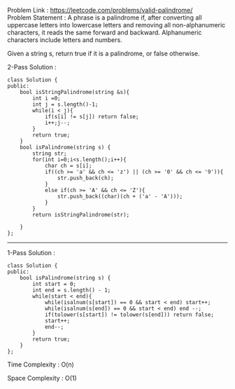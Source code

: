 Problem Link : https://leetcode.com/problems/valid-palindrome/ <br>
Problem Statement : A phrase is a palindrome if, after converting all uppercase letters into lowercase letters and removing all non-alphanumeric characters, it reads the same forward and backward. Alphanumeric characters include letters and numbers.

Given a string s, return true if it is a palindrome, or false otherwise.

2-Pass Solution : 

```
class Solution {
public:
    bool isStringPalindrome(string &s){
        int i =0;
        int j = s.length()-1;
        while(i < j){
            if(s[i] != s[j]) return false;
            i++;j--;
        }
        return true;
    }
    bool isPalindrome(string s) {
        string str;
        for(int i=0;i<s.length();i++){
            char ch = s[i];
            if((ch >= 'a' && ch <= 'z') || (ch >= '0' && ch <= '9')){
                str.push_back(ch);
            }
            else if(ch >= 'A' && ch <= 'Z'){
                str.push_back((char)(ch + ('a' - 'A')));
            }
        }
        return isStringPalindrome(str);

    }
};

```

-----------------------------------------------------------------------------------------------

1-Pass Solution : 

```
class Solution {
public:
    bool isPalindrome(string s) {
        int start = 0;
        int end = s.length() - 1;
        while(start < end){
            while(isalnum(s[start]) == 0 && start < end) start++;
            while(isalnum(s[end]) == 0 && start < end) end --;
            if(tolower(s[start]) != tolower(s[end])) return false;
            start++;
            end--;
        }
        return true;
    }
};

```


Time Complexity :  O(n)

Space Complexity : O(1)

